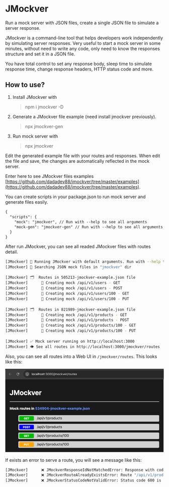 # JMockver
Run a mock server with JSON files, create a single JSON file to simulate a server response.

JMockver is a command-line tool that helps developers work independently by simulating server responses. Very useful to start a mock server in some minutes, without need to write any code, only need to know the responses structure and set it in a JSON file.

You have total control to set any response body, sleep time to simulate response time, change response headers, HTTP status code and more.

## How to use?
1. Install JMockver with
    > npm i jmockver -D
2. Generate a JMockver file example (need install jmockver previously).
    > npx jmockver-gen
3. Run mock server with
    > npx jmockver

Edit the generated example file with your routes and responses. When edit the file and save, the changes are automatically reflected in the mock server.

Enter here to see JMockver files examples [https://github.com/dadadev88/jmockver/tree/master/examples](https://github.com/dadadev88/jmockver/tree/master/examples).

You can create scripts in your package.json to run mock server and generate files easily.

```jsonc
{
  "scripts": {
    "mock": "jmockver", // Run with --help to see all arguments
    "mock-gen": "jmockver-gen" // Run with --help to see all arguments
  }
}
```

After run JMockver, you can see all readed JMockver files with routes detail.
```bash
[JMockver] 🧰 Running JMockver with default arguments. Run with --help to see all arguments
[JMockver] 🔎 Searching JSON mock files in "jmockver" dir

[JMockver] 🗂️  Routes in 505213-jmockver-example.json file
[JMockver]      🚦 Creating mock /api/v1/users - GET
[JMockver]      🚦 Creating mock /api/v1/users - POST
[JMockver]      🚦 Creating mock /api/v1/users/100 - GET
[JMockver]      🚦 Creating mock /api/v1/users/100 - PUT

[JMockver] 🗂️  Routes in 821989-jmockver-example.json file
[JMockver]      🚦 Creating mock /api/v1/products - GET
[JMockver]      🚦 Creating mock /api/v1/products - POST
[JMockver]      🚦 Creating mock /api/v1/products/100 - GET
[JMockver]      🚦 Creating mock /api/v1/products/100 - PUT

[JMockver] ✅ Mock server running on http://localhost:3000
[JMockver] 👁️ See all routes in http://localhost:3000/jmockver/routes
```

Also, you can see all routes into a Web UI in `/jmockver/routes`. This looks like this:

![JMockver Routes](https://raw.githubusercontent.com/dadadev88/jmockver/master/docs/jmockver-routes-web-ui.png)

If exists an error to serve a route, you will see a message like this:

```bash
[JMockver]      ❌ JMockverResponseIdNotMatchedError: Response with code RESP00 not found on "/api/v1/products - POST" route
[JMockver]      ❌ JMockverRouteAlreadyExistsError: Route "/api/v1/products - POST" already exists on "505213-jmockver-example.json" file
[JMockver]      ❌ JMockverStatusCodeNotValidError: Status code 600 is not valid, in "/api/v1/products - POST" route
```

